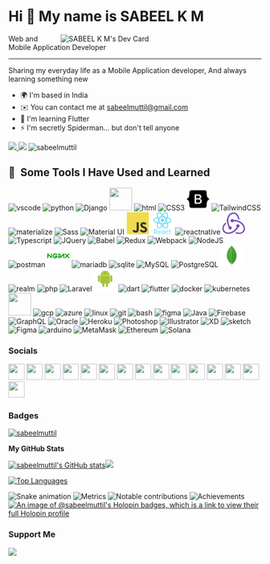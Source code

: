 
Hi 👋 My name is SABEEL K M
===========================
<a href="https://app.daily.dev/sabeelmuttil" target="_blank">
  <img src="https://api.daily.dev/devcards/5b6254c3f65c4494969b976ae01bb1a2.png?r=u84" width="400" align="right" alt="SABEEL K M's Dev Card"/></a>
</div>
Web and Mobile Application Developer

------------------------------------

Sharing my everyday life as a Mobile Application developer, And always learning something new

* 🌍  I'm based in India
* ✉️  You can contact me at [sabeelmuttil@gmail.com](mailto:sabeelmuttil@gmail.com)
* 🧠  I'm learning Flutter
* ⚡  I'm secretly Spiderman... but don't tell anyone

<a href="https://www.twitter.com/sabeel_km" target="_blank" rel="noreferrer">
<img
src="https://img.shields.io/twitter/follow/sabeel_km?logo=twitter&style=for-the-badge&color=c9cacc&labelColor=1A2B34"
/>
</a>
<a href="https://www.github.com/sabeelmuttil" target="_blank" rel="noreferrer"><img
src="https://img.shields.io/github/followers/sabeelmuttil?logo=github&style=for-the-badge&color=c9cacc&labelColor=1A2B34" /></a>
<img src="https://komarev.com/ghpvc/?username=sabeelmuttil&label=Profile+views&color=000000&style=for-the-badge" alt="sabeelmuttil" />

<h2> 🚀 &nbsp;Some Tools I Have Used and Learned</h2>
<p align="left">
<img src="https://cdn.jsdelivr.net/gh/devicons/devicon/icons/vscode/vscode-original.svg" alt="vscode" width="45" height="45"/>
<img src="https://raw.githubusercontent.com/danielcranney/readme-generator/main/public/icons/skills/python-colored.svg" alt="python" width="45" height="45" />
<img  src="https://cdn.worldvectorlogo.com/logos/django.svg"  width="45"  height="45"  alt="Django"  />
<img src="https://cdn.jsdelivr.net/gh/devicons/devicon/icons/cplusplus/cplusplus-original.svg" width="45" height="45"/>
<img src="https://cdn.jsdelivr.net/gh/devicons/devicon/icons/html5/html5-original.svg" alt="html" width="45" height="45"/>
<img  src="https://raw.githubusercontent.com/danielcranney/readme-generator/main/public/icons/skills/css3-colored.svg"  width="45"  height="45"  alt="CSS3"  />
<img src="https://raw.githubusercontent.com/devicons/devicon/master/icons/bootstrap/bootstrap-plain.svg" alt="bootstrap" width="45" height="45" />
<img  src="https://raw.githubusercontent.com/danielcranney/readme-generator/main/public/icons/skills/tailwindcss-colored.svg"  width="45"  height="45"  alt="TailwindCSS"  />
<img src="https://raw.githubusercontent.com/prplx/svg-logos/5585531d45d294869c4eaab4d7cf2e9c167710a9/svg/materialize.svg" alt="materialize" width="45" height="45"/>
<img  src="https://raw.githubusercontent.com/danielcranney/readme-generator/main/public/icons/skills/sass-colored.svg"  width="45"  height="45"  alt="Sass"  />
<img  src="https://raw.githubusercontent.com/danielcranney/readme-generator/main/public/icons/skills/materialui-colored.svg"  width="45"  height="45"  alt="Material UI"  />
<img src="https://raw.githubusercontent.com/devicons/devicon/master/icons/javascript/javascript-original.svg" alt="javascript" width="45" height="45" />
<img src="https://raw.githubusercontent.com/devicons/devicon/master/icons/react/react-original-wordmark.svg" alt="react" width="45" height="45"/> 
<img src="https://reactnative.dev/img/header_logo.svg" alt="reactnative" width="45" height="45"/>
<img src="https://raw.githubusercontent.com/devicons/devicon/master/icons/redux/redux-original.svg" alt="redux" width="45" height="45"/>
<img  src="https://raw.githubusercontent.com/danielcranney/readme-generator/main/public/icons/skills/typescript-colored.svg"  width="45"  height="45"  alt="Typescript"  />
<img  src="https://raw.githubusercontent.com/danielcranney/readme-generator/main/public/icons/skills/jquery-colored.svg"  width="45"  height="45"  alt="JQuery"  />
<img  src="https://raw.githubusercontent.com/danielcranney/readme-generator/main/public/icons/skills/babel-colored.svg"  width="45"  height="45"  alt="Babel"  />
<img  src="https://raw.githubusercontent.com/danielcranney/readme-generator/main/public/icons/skills/redux-colored.svg"  width="45"  height="45"  alt="Redux"  />
<img  src="https://raw.githubusercontent.com/danielcranney/readme-generator/main/public/icons/skills/webpack-colored.svg"  width="45"  height="45"  alt="Webpack"  />
<img  src="https://raw.githubusercontent.com/danielcranney/readme-generator/main/public/icons/skills/nodejs-colored.svg"  width="45"  height="45"  alt="NodeJS"  />
<img src="https://www.vectorlogo.zone/logos/getpostman/getpostman-icon.svg" alt="postman" width="45" height="45"/>
<img src="https://raw.githubusercontent.com/devicons/devicon/master/icons/nginx/nginx-original.svg" alt="nginx" width="45" height="45"/>
<img src="https://www.vectorlogo.zone/logos/mariadb/mariadb-icon.svg" alt="mariadb" width="45" height="45"/>
<img src="https://www.vectorlogo.zone/logos/sqlite/sqlite-icon.svg" alt="sqlite" width="45" height="45"/>
<img  src="https://raw.githubusercontent.com/danielcranney/readme-generator/main/public/icons/skills/mysql-colored.svg"  width="45"  height="45"  alt="MySQL"  />
<img  src="https://raw.githubusercontent.com/danielcranney/readme-generator/main/public/icons/skills/postgresql-colored.svg"  width="45"  height="45"  alt="PostgreSQL"  />
<img src="https://raw.githubusercontent.com/devicons/devicon/master/icons/mongodb/mongodb-original.svg" alt="mongodb" width="45" height="45" />
<img src="https://raw.githubusercontent.com/bestofjs/bestofjs-webui/8665e8c267a0215f3159df28b33c365198101df5/public/logos/realm.svg" alt="realm" width="45" height="45"/>
<img src="https://cdn.jsdelivr.net/gh/devicons/devicon/icons/php/php-original.svg" alt="php" width="45" height="45"/>
<img src="https://cdn.jsdelivr.net/gh/devicons/devicon/icons/laravel/laravel-plain-wordmark.svg" alt="Laravel" width="45" height="45"/>
<img src="https://raw.githubusercontent.com/devicons/devicon/master/icons/android/android-original-wordmark.svg" alt="android" width="45" height="45"/>
<img src="https://www.vectorlogo.zone/logos/dartlang/dartlang-icon.svg" alt="dart" width="45" height="45"/>
<img src="https://cdn.jsdelivr.net/gh/devicons/devicon/icons/flutter/flutter-original.svg" alt="flutter" width="45" height="45"/>
<img src="https://cdn.jsdelivr.net/gh/devicons/devicon/icons/docker/docker-original.svg" alt="docker" width="45" height="45"/>
<img src="https://cdn.jsdelivr.net/gh/devicons/devicon/icons/kubernetes/kubernetes-plain.svg" alt="kubernetes" width="45" height="45"/>
<img src="https://cdn.jsdelivr.net/gh/devicons/devicon/icons/amazonwebservices/amazonwebservices-plain-wordmark.svg" width="45" height="45"/>
<img src="https://www.vectorlogo.zone/logos/google_cloud/google_cloud-icon.svg" alt="gcp" width="45" height="45"/>
<img src="https://www.vectorlogo.zone/logos/microsoft_azure/microsoft_azure-icon.svg" alt="azure" width="45" height="45"/>
<img src="https://cdn.jsdelivr.net/gh/devicons/devicon/icons/linux/linux-original.svg" alt="linux" width="45" height="45"/> 
<img src="https://cdn.jsdelivr.net/gh/devicons/devicon/icons/git/git-original.svg" alt="git" width="45" height="45"/>
<img src="https://cdn.jsdelivr.net/gh/devicons/devicon/icons/bash/bash-original.svg" alt="bash" width="45" height="45"/>
<img src="https://cdn.jsdelivr.net/gh/devicons/devicon/icons/figma/figma-original.svg" alt="figma" width="45" height="45"/>   
<img src="https://raw.githubusercontent.com/danielcranney/readme-generator/main/public/icons/skills/java-colored.svg" width="45" height="45" alt="Java" />
<img  src="https://raw.githubusercontent.com/danielcranney/readme-generator/main/public/icons/skills/firebase-colored.svg"  width="45"  height="45"  alt="Firebase"  />
<img  src="https://raw.githubusercontent.com/danielcranney/readme-generator/main/public/icons/skills/graphql-colored.svg"  width="45"  height="45"  alt="GraphQL"  />
<img  src="https://raw.githubusercontent.com/danielcranney/readme-generator/main/public/icons/skills/oracle-colored.svg"  width="45"  height="45"  alt="Oracle"  />
<img  src="https://raw.githubusercontent.com/danielcranney/readme-generator/main/public/icons/skills/heroku-colored.svg"  width="45"  height="45"  alt="Heroku"  />
<img  src="https://raw.githubusercontent.com/danielcranney/readme-generator/main/public/icons/skills/photoshop-colored.svg"  width="45"  height="45"  alt="Photoshop"  />
<img  src="https://raw.githubusercontent.com/danielcranney/readme-generator/main/public/icons/skills/illustrator-colored.svg"  width="45"  height="45"  alt="Illustrator"  />
<img  src="https://raw.githubusercontent.com/danielcranney/readme-generator/main/public/icons/skills/xd-colored.svg"  width="45"  height="45"  alt="XD"  />
<img src="https://www.vectorlogo.zone/logos/sketchapp/sketchapp-icon.svg" alt="sketch" width="45" height="45"/>
<img  src="https://raw.githubusercontent.com/danielcranney/readme-generator/main/public/icons/skills/figma-colored.svg"  width="45"  height="45"  alt="Figma"  />
<img src="https://cdn.worldvectorlogo.com/logos/arduino-1.svg" alt="arduino" width="45" height="45"/>
<img  src="https://raw.githubusercontent.com/danielcranney/readme-generator/main/public/icons/skills/metamask-colored.svg"  width="45"  height="45"  alt="MetaMask"  />
<img  src="https://raw.githubusercontent.com/danielcranney/readme-generator/main/public/icons/skills/ethereum-colored.svg"  width="45"  height="45"  alt="Ethereum"  />
<img  src="https://raw.githubusercontent.com/danielcranney/readme-generator/main/public/icons/skills/solana-colored.svg"  width="45"  height="45"  alt="Solana"  />
</p>


### Socials

<p align="left"> <a href="https://www.behance.com/sabeel_muttil" target="_blank" rel="noreferrer"><img src="https://raw.githubusercontent.com/danielcranney/readme-generator/main/public/icons/socials/behance.svg" width="32" height="32" /></a> <a href="https://www.codepen.io/sabeelmuttil" target="_blank" rel="noreferrer"><img src="https://raw.githubusercontent.com/danielcranney/readme-generator/main/public/icons/socials/codepen.svg" width="32" height="32" /></a> <a href="https://www.codesandbox.com/sabeelmuttil" target="_blank" rel="noreferrer"><img src="https://raw.githubusercontent.com/danielcranney/readme-generator/main/public/icons/socials/codesandbox.svg" width="32" height="32" /></a> <a href="https://www.dev.to/sabeelmuttil" target="_blank" rel="noreferrer"><img src="https://raw.githubusercontent.com/danielcranney/readme-generator/main/public/icons/socials/devdotto.svg" width="32" height="32" /></a> <a href="https://discord.com/users/sabeelmuttil#9892" target="_blank" rel="noreferrer"><img src="https://raw.githubusercontent.com/danielcranney/readme-generator/main/public/icons/socials/discord.svg" width="32" height="32" /></a> <a href="https://www.dribbble.com/sabeel_muttil" target="_blank" rel="noreferrer"><img src="https://raw.githubusercontent.com/danielcranney/readme-generator/main/public/icons/socials/dribbble.svg" width="32" height="32" /></a> <a href="https://www.facebook.com/sabeel.km1" target="_blank" rel="noreferrer"><img src="https://raw.githubusercontent.com/danielcranney/readme-generator/main/public/icons/socials/facebook.svg" width="32" height="32" /></a> <a href="https://www.github.com/sabeelmuttil" target="_blank" rel="noreferrer"><img src="https://raw.githubusercontent.com/danielcranney/readme-generator/main/public/icons/socials/github.svg" width="32" height="32" /></a> <a href="https://sabeelkm" target="_blank" rel="noreferrer"><img src="https://raw.githubusercontent.com/danielcranney/readme-generator/main/public/icons/socials/hashnode.svg" width="32" height="32" /></a> <a href="http://www.instagram.com/peace_of_code" target="_blank" rel="noreferrer"><img src="https://raw.githubusercontent.com/danielcranney/readme-generator/main/public/icons/socials/instagram.svg" width="32" height="32" /></a> <a href="https://www.linkedin.com/in/sabeelmuttil" target="_blank" rel="noreferrer"><img src="https://raw.githubusercontent.com/danielcranney/readme-generator/main/public/icons/socials/linkedin.svg" width="32" height="32" /></a> <a href="https://www.polywork.com/sabeelmuttil" target="_blank" rel="noreferrer"><img src="https://raw.githubusercontent.com/danielcranney/readme-generator/main/public/icons/socials/polywork.svg" width="32" height="32" /></a> <a href="http://www.medium.com/@sabeelkm" target="_blank" rel="noreferrer"><img src="https://raw.githubusercontent.com/danielcranney/readme-generator/main/public/icons/socials/medium.svg" width="32" height="32" /></a> <a href="https://www.stackoverflow.com/users/7704089/sabeel-k-m" target="_blank" rel="noreferrer"><img src="https://raw.githubusercontent.com/danielcranney/readme-generator/main/public/icons/socials/stackoverflow.svg" width="32" height="32" /></a> <a href="https://www.twitter.com/sabeel_km" target="_blank" rel="noreferrer"><img src="https://raw.githubusercontent.com/danielcranney/readme-generator/main/public/icons/socials/twitter.svg" width="32" height="32" /></a></p>

### Badges

<a href="https://github.com/ryo-ma/github-profile-trophy"><img src="https://github-profile-trophy.vercel.app/?username=sabeelmuttil" alt="sabeelmuttil" /></a> 

<b>My GitHub Stats</b>

<a href="http://www.github.com/sabeelmuttil"><img src="https://github-readme-stats-sigma-five.vercel.app/api?username=sabeelmuttil&show_icons=true&hide=&count_private=true&title_color=4AB197&text_color=ffffff&icon_color=4AB197&bg_color=1A2B34&hide_border=true&show_icons=true" alt="sabeelmuttil's GitHub stats" /></a><a href="http://www.github.com/sabeelmuttil"><img src="https://github-readme-streak-stats.herokuapp.com/?user=sabeelmuttil&stroke=ffffff&background=1A2B34&ring=4AB197&fire=4AB197&currStreakNum=ffffff&currStreakLabel=c9cacc&sideNums=4AB197&sideLabels=ffffff&dates=ffffff&hide_border=true" /></a>

<a href="https://github.com/sabeelmuttil" align="left"><img src="https://github-readme-stats-sigma-five.vercel.app/api/top-langs/?username=sabeelmuttil&langs_count=10&title_color=4AB197&text_color=ffffff&icon_color=4AB197&bg_color=1A2B34&hide_border=true&locale=en&custom_title=Top%20%Languages" alt="Top Languages" /></a>

![Snake animation](https://github.com/thepiyushmalhotra/thepiyushmalhotra/blob/output/github-contribution-grid-snake.svg)
![Metrics](https://raw.githubusercontent.com/sabeelmuttil/sabeelmuttil/github-metrics/github-metrics.svg)
![Notable contributions](https://raw.githubusercontent.com/sabeelmuttil/sabeelmuttil/github-metrics/notable.svg)
![Achievements](https://raw.githubusercontent.com/sabeelmuttil/sabeelmuttil/github-metrics/achievements.svg)
[![An image of @sabeelmuttil's Holopin badges, which is a link to view their full Holopin profile](https://holopin.me/sabeelmuttil)](https://holopin.io/@sabeelmuttil)



### Support Me

<a href="https://www.buymeacoffee.com/sabeelmuttil"><img src="https://cdn.buymeacoffee.com/buttons/v2/default-yellow.png" width="200" /></a>


<!-- BLOG-POST-LIST:START -->
<!-- BLOG-POST-LIST:END -->
